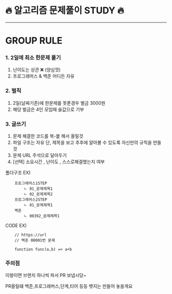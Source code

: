 # 🔥 알고리즘 문제풀이 STUDY 🔥

---

# GROUP RULE

### 1. 2일에 최소 한문제 풀기

1. 난이도는 상관 ❌ (양심껏)
2. 프로그래머스 & 백준 어디든 자유

### 2. 벌칙

1. 2일(날짜기준)에 한문제를 못푼경우 벌금 3000원
2. 해당 벌금은 4인 모임때 술값으로 기부

### 3. 글쓰기

1. 문제 해결한 코드를 복-붙 해서 올릴것
2. 파일 구조는 자유 단, 제목을 보고 추후에 알아볼 수 있도록 자신만의 규칙을 만들 것
3. 문제 URL 주석으로 달아두기
4. [선택] 소요시간 , 난이도 , 스스로해결했는지 여부

폴더구조 EX)

```
    프로그래머스1STEP
        ㄴ 01_문제제목1
        ㄴ 02_문제제목2
    프로그래머스2STEP
        ㄴ 01_문제제목1
    백준
        ㄴ 00392_문제제목1
```

CODE EX)

```
    // https://url
    // 백준 00001번 문제

    function func(a,b) => a+b
```

### 주의점

이왕이면 브렌치 하나씩 파서 PR 보냅시당~

PR올릴떄 백준,프로그래머스,단계,티어 등등 뱃지는 만들어 놓을게요
